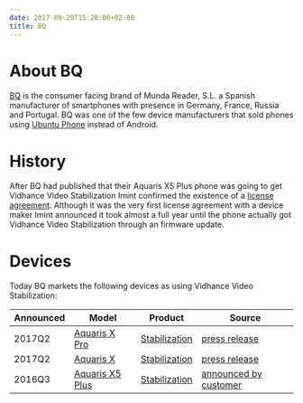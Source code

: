 ```yaml
---
date: 2017-09-20T15:20:00+02:00
title: BQ
---
```

# About BQ

[BQ] is the consumer facing brand of Munda Reader, S.L. a Spanish manufacturer of smartphones with presence in Germany, France, Russia and Portugal. BQ was one of the few device manufacturers that sold phones using [Ubuntu Phone](https://en.wikipedia.org/wiki/BQ_Aquaris_E5) instead of Android.

# History

After BQ had published that their Aquaris X5 Plus phone was going to get Vidhance Video Stabilization Imint confirmed the existence of a [license agreement](http://imint.se/nyheter/20160715-imint-tecknar-licensavtal-for-videostabilisering/). Although it was the very first license agreement with a device maker Imint announced it took almost a full year until the phone actually got Vidhance Video Stabilization through an firmware update.

# Devices

Today BQ markets the following devices as using Vidhance Video Stabilization:

| Announced | Model | Product | Source   |
| --------- | ----- | ------- | -------- |
| 2017Q2 | [Aquaris X Pro][BQ_AXPRO] | [Stabilization][VH_STAB] | [press release](https://press.aktietorget.se/ImintImageIntelligence/82680/643858.pdf) |
| 2017Q2 | [Aquaris X][BQ_AX] | [Stabilization][VH_STAB] | [press release](https://press.aktietorget.se/ImintImageIntelligence/82680/643858.pdf) |
| 2016Q3 | [Aquaris X5 Plus][BQ_AX5P] | [Stabilization][VH_STAB] | [announced by customer][BQ_AX5P] |

[BQ]: https://www.bq.com/en/
[BQ_AX5P]: https://www.bq.com/en/aquaris-x5plus
[BQ_AX]: https://www.bq.com/en/aquaris-x
[BQ_AXPRO]: https://www.bq.com/en/aquaris-x-pro

[VH_STAB]: http://vidhance.com/solutions/video-stabilization/

